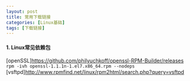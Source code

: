 ```yaml
---
layout: post
title: 常用下载链接
categories: [Linux基础]
tags: [下载链接]
---
```

#### 1. Linux常见依赖包
[openSSL]https://github.com/philyuchkoff/openssl-RPM-Builder/releases  
`rpm -ivh openssl-1.1.1n-1.el7.x86_64.rpm --nodeps`  
[vsftpd]http://www.rpmfind.net/linux/rpm2html/search.php?query=vsftpd  
<!-- more -->
